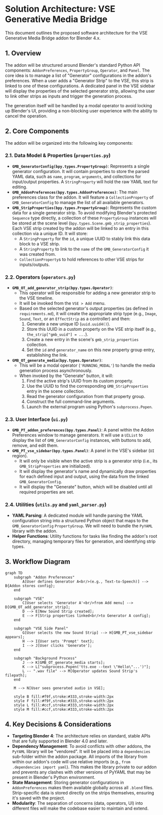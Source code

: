 # Solution Architecture: VSE Generative Media Bridge

This document outlines the proposed software architecture for the VSE Generative Media Bridge addon for Blender 4.x.

## 1. Overview

The addon will be structured around Blender's standard Python API components: `AddonPreferences`, `PropertyGroup`, `Operator`, and `Panel`. The core idea is to manage a list of "Generator" configurations in the addon's preferences. When a user adds a "Generator Strip" to the VSE, this strip is linked to one of these configurations. A dedicated panel in the VSE sidebar will display the properties of the selected generator strip, allowing the user to link other strips as inputs and trigger the generation process.

The generation itself will be handled by a modal operator to avoid locking up Blender's UI, providing a non-blocking user experience with the ability to cancel the operation.

## 2. Core Components

The addon will be organized into the following key components:

### 2.1. Data Model & Properties (`properties.py`)

- **`GMB_GeneratorConfig(bpy.types.PropertyGroup)`**: Represents a single generator configuration. It will contain properties to store the parsed YAML data, such as `name`, `program`, `arguments`, and collections for input/output properties. A `StringProperty` will hold the raw YAML text for editing.
- **`GMB_AddonPreferences(bpy.types.AddonPreferences)`**: The main preferences class for the addon. It will feature a `CollectionProperty` of `GMB_GeneratorConfig` to manage the list of all available generators.
- **`GMB_StripProperties(bpy.types.PropertyGroup)`**: Represents the custom data for a single generator strip. To avoid modifying Blender's protected `Sequence` type directly, a collection of these `PropertyGroup` instances will be stored at the scene level (`bpy.types.Scene.gmb_strip_properties`). Each VSE strip created by the addon will be linked to an entry in this collection via a unique ID. It will store:
    - A `StringProperty` for the `id`, a unique UUID to stably link this data block to a VSE strip.
    - A `StringProperty` to link to the `name` of the `GMB_GeneratorConfig` it was created from.
    - `CollectionProperty`s to hold references to other VSE strips for inputs/outputs.

### 2.2. Operators (`operators.py`)

- **`GMB_OT_add_generator_strip(bpy.types.Operator)`**:
    - This operator will be responsible for adding a new generator strip to the VSE timeline.
    - It will be invoked from the `VSE > Add` menu.
    - Based on the selected generator's output properties (as defined in `requirements.md`), it will create the appropriate strip type (e.g., `Image`, 
    `Sound`, `Text`, or an `EffectStrip` as a controller) and then:
        1.  Generate a new unique ID (`uuid.uuid4()`).
        2.  Store this UUID in a custom property on the VSE strip itself (e.g., `the_strip["gmb_uuid"] = ...`).
        3.  Create a new entry in the scene's `gmb_strip_properties` collection.
        4.  Set the `id` and `generator_name` on this new property group entry, establishing the link.
- **`GMB_OT_generate_media(bpy.types.Operator)`**:
    - This will be a modal operator (`'RUNNING_MODAL'`) to handle the media generation process asynchronously.
    - When invoked by the "Generate" button, it will:
        1. Find the active strip's UUID from its custom property.
        2. Use the UUID to find the corresponding `GMB_StripProperties` entry in the scene collection.
        3. Read the generator configuration from that property group.
        4. Construct the full command-line arguments.
        5. Launch the external program using Python's `subprocess.Popen`.

### 2.3. User Interface (`ui.py`)

- **`GMB_PT_addon_preferences(bpy.types.Panel)`**: A panel within the Addon Preferences window to manage generators. It will use a `UIList` to display the list of `GMB_GeneratorConfig` instances, with buttons to add, remove, and edit them.
- **`GMB_PT_vse_sidebar(bpy.types.Panel)`**: A panel in the VSE's sidebar (`UI` region).
    - It will only be visible when the active strip is a generator strip (i.e., its `GMB_StripProperties` are initialized).
    - It will display the generator's name and dynamically draw properties for each defined input and output, using the data from the linked `GMB_GeneratorConfig`.
    - It will display the "Generate" button, which will be disabled until all required properties are set.

### 2.4. Utilities (`utils.py` and `yaml_parser.py`)

- **YAML Parsing**: A dedicated module will handle parsing the YAML configuration string into a structured Python object that maps to the `GMB_GeneratorConfig` `PropertyGroup`. We will need to bundle the `PyYAML` library with the addon.
- **Helper Functions**: Utility functions for tasks like finding the addon's root directory, managing temporary files for generation, and identifying strip types.

## 3. Workflow Diagram

```mermaid
graph TD
    subgraph "Addon Preferences"
        A[User defines Generator A<br/>(e.g., Text-to-Speech)] --> B{Addon stores config};
    end

    subgraph "VSE"
        C[User selects 'Generator A'<br/>from Add menu] --> D[GMB_OT_add_generator_strip];
        D --> E[New Sound Strip created];
        E --> F[Strip properties linked<br/>to Generator A config];
    end

    subgraph "VSE Side Panel"
        G[User selects the new Sound Strip] --> H[GMB_PT_vse_sidebar appears];
        H --> I{User sets 'Prompt' text};
        I --> J[User clicks 'Generate'];
    end

    subgraph "Background Process"
        J --> K[GMB_OT_generate_media starts];
        K --> L["subprocess.Popen('tts.exe --text \"Hello\"...')"];
        L -- ".wav file" --> M[Operator updates Sound Strip's filepath];
    end

    M --> N[User sees generated audio in VSE];

    style B fill:#f9f,stroke:#333,stroke-width:2px
    style F fill:#f9f,stroke:#333,stroke-width:2px
    style L fill:#ccf,stroke:#333,stroke-width:2px
    style M fill:#ccf,stroke:#333,stroke-width:2px
```

## 4. Key Decisions & Considerations

- **Targeting Blender 4**: The architecture relies on standard, stable APIs that are fully supported in Blender 4.0 and later.
- **Dependency Management**: To avoid conflicts with other addons, the `PyYAML` library will be "vendored". It will be placed into a `dependencies` sub-folder within the addon package. All imports of the library from within our addon's code will use relative imports (e.g., `from .dependencies import yaml`). This makes the library private to our addon and prevents any clashes with other versions of PyYAML that may be present in Blender's Python environment.
- **State Management**: Storing generator configurations in `AddonPreferences` makes them available globally across all `.blend` files. Strip-specific data is stored directly on the strips themselves, ensuring it's saved with the project.
- **Modularity**: The separation of concerns (data, operators, UI) into different files will make the codebase easier to maintain and extend. 